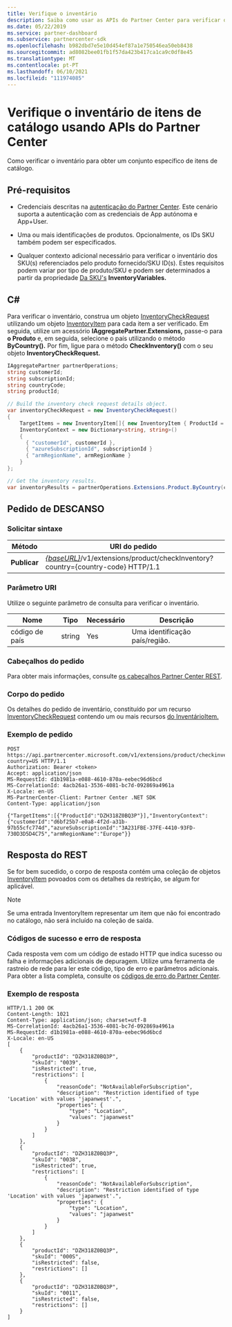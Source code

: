 ```yaml
---
title: Verifique o inventário
description: Saiba como usar as APIs do Partner Center para verificar o inventário para obter um conjunto específico de itens de catálogo. Pode fazê-lo para identificar os produtos de um cliente ou SKUs.
ms.date: 05/22/2019
ms.service: partner-dashboard
ms.subservice: partnercenter-sdk
ms.openlocfilehash: b982dbd7e5e10d454ef87a1e750546ea50eb8438
ms.sourcegitcommit: ad8082bee01fb1f57da423b417ca1ca9c0df8e45
ms.translationtype: MT
ms.contentlocale: pt-PT
ms.lasthandoff: 06/10/2021
ms.locfileid: "111974085"
---
```

# <a name="check-the-inventory-of-catalog-items-using-partner-center-apis"></a>Verifique o inventário de itens de catálogo usando APIs do Partner Center

Como verificar o inventário para obter um conjunto específico de itens de catálogo.

## <a name="prerequisites"></a>Pré-requisitos

- Credenciais descritas na [autenticação do Partner Center](partner-center-authentication.md). Este cenário suporta a autenticação com as credenciais de App autónoma e App+User.

- Uma ou mais identificações de produtos. Opcionalmente, os IDs SKU também podem ser especificados.

- Qualquer contexto adicional necessário para verificar o inventário dos SKU(s) referenciados pelo produto fornecido/SKU ID(s). Estes requisitos podem variar por tipo de produto/SKU e podem ser determinados a partir da propriedade [Da SKU's](product-resources.md#sku) **InventoryVariables.**

## <a name="c"></a>C\#

Para verificar o inventário, construa um objeto [InventoryCheckRequest](product-resources.md#inventorycheckrequest) utilizando um objeto [InventoryItem](product-resources.md#inventoryitem) para cada item a ser verificado. Em seguida, utilize um acessório **IAggregatePartner.Extensions,** passe-o para **o Produto** e, em seguida, selecione o país utilizando o método **ByCountry().** Por fim, ligue para o método **CheckInventory()** com o seu objeto **InventoryCheckRequest.**

``` csharp
IAggregatePartner partnerOperations;
string customerId;
string subscriptionId;
string countryCode;
string productId;

// Build the inventory check request details object.
var inventoryCheckRequest = new InventoryCheckRequest()
{
    TargetItems = new InventoryItem[]{ new InventoryItem { ProductId = productId } },
    InventoryContext = new Dictionary<string, string>()
    {
      { "customerId", customerId },
      { "azureSubscriptionId", subscriptionId }
      { "armRegionName", armRegionName }
    }
};

// Get the inventory results.
var inventoryResults = partnerOperations.Extensions.Product.ByCountry(countryCode).CheckInventory(inventoryCheckRequest);
```

## <a name="rest-request"></a>Pedido de DESCANSO

### <a name="request-syntax"></a>Solicitar sintaxe

| Método   | URI do pedido                                                                                                                              |
|----------|------------------------------------------------------------------------------------------------------------------------------------------|
| **Publicar** | [*{baseURL}*](partner-center-rest-urls.md)/v1/extensions/product/checkInventory?country={country-code} HTTP/1.1                        |

### <a name="uri-parameter"></a>Parâmetro URI

Utilize o seguinte parâmetro de consulta para verificar o inventário.

| Nome                   | Tipo     | Necessário | Descrição                                                     |
|------------------------|----------|----------|-----------------------------------------------------------------|
| código de país           | string   | Yes      | Uma identificação país/região.                                            |

### <a name="request-headers"></a>Cabeçalhos do pedido

Para obter mais informações, consulte [os cabeçalhos Partner Center REST](headers.md).

### <a name="request-body"></a>Corpo do pedido

Os detalhes do pedido de inventário, constituído por um recurso [InventoryCheckRequest](product-resources.md#inventorycheckrequest) contendo um ou mais recursos [do InventárioItem.](product-resources.md#inventoryitem)

### <a name="request-example"></a>Exemplo de pedido

```http
POST https://api.partnercenter.microsoft.com/v1/extensions/product/checkinventory?country=US HTTP/1.1
Authorization: Bearer <token>
Accept: application/json
MS-RequestId: d1b1981a-e088-4610-870a-eebec96d6bcd
MS-CorrelationId: 4acb26a1-3536-4081-bc7d-092869a4961a
X-Locale: en-US
MS-PartnerCenter-Client: Partner Center .NET SDK
Content-Type: application/json

{"TargetItems":[{"ProductId":"DZH318Z0BQ3P"}],"InventoryContext":{"customerId":"d6bf25b7-e0a8-4f2d-a31b-97b55cfc774d","azureSubscriptionId":"3A231FBE-37FE-4410-93FD-730D3D5D4C75","armRegionName":"Europe"}}
```

## <a name="rest-response"></a>Resposta do REST

Se for bem sucedido, o corpo de resposta contém uma coleção de objetos [InventoryItem](product-resources.md#inventoryitem) povoados com os detalhes da restrição, se algum for aplicável.

>[!NOTE]
>Se uma entrada InventoryItem representar um item que não foi encontrado no catálogo, não será incluído na coleção de saída.

### <a name="response-success-and-error-codes"></a>Códigos de sucesso e erro de resposta

Cada resposta vem com um código de estado HTTP que indica sucesso ou falha e informações adicionais de depuragem. Utilize uma ferramenta de rastreio de rede para ler este código, tipo de erro e parâmetros adicionais. Para obter a lista completa, consulte os [códigos de erro do Partner Center](error-codes.md).

### <a name="response-example"></a>Exemplo de resposta

```http
HTTP/1.1 200 OK
Content-Length: 1021
Content-Type: application/json; charset=utf-8
MS-CorrelationId: 4acb26a1-3536-4081-bc7d-092869a4961a
MS-RequestId: d1b1981a-e088-4610-870a-eebec96d6bcd
X-Locale: en-US
[
    {
        "productId": "DZH318Z0BQ3P",
        "skuId": "0039",
        "isRestricted": true,
        "restrictions": [
            {
                "reasonCode": "NotAvailableForSubscription",
                "description": "Restriction identified of type 'Location' with values 'japanwest'.",
                "properties": {
                    "type": "Location",
                    "values": "japanwest"
                }
            }
        ]
    },
    {
        "productId": "DZH318Z0BQ3P",
        "skuId": "0038",
        "isRestricted": true,
        "restrictions": [
            {
                "reasonCode": "NotAvailableForSubscription",
                "description": "Restriction identified of type 'Location' with values 'japanwest'.",
                "properties": {
                    "type": "Location",
                    "values": "japanwest"
                }
            }
        ]
    },
    {
        "productId": "DZH318Z0BQ3P",
        "skuId": "000S",
        "isRestricted": false,
        "restrictions": []
    },
    {
        "productId": "DZH318Z0BQ3P",
        "skuId": "0011",
        "isRestricted": false,
        "restrictions": []
    }
]
```
